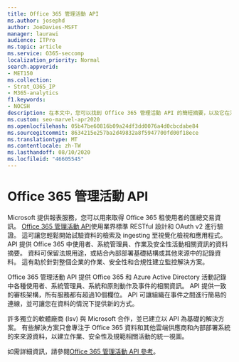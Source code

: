 ```yaml
---
title: Office 365 管理活動 API
ms.author: josephd
author: JoeDavies-MSFT
manager: laurawi
audience: ITPro
ms.topic: article
ms.service: O365-seccomp
localization_priority: Normal
search.appverid:
- MET150
ms.collection:
- Strat_O365_IP
- M365-analytics
f1.keywords:
- NOCSH
description: 在本文中，您可以找到 Office 365 管理活動 API 的簡短摘要，以及它在活動記錄檔中提供的資訊。
ms.custom: seo-marvel-apr2020
ms.openlocfilehash: 05b47be60816b09a24df3dd0076a4d0cbcdabe84
ms.sourcegitcommit: 8634215e257ba2d49832a8f5947700fd00f18ece
ms.translationtype: MT
ms.contentlocale: zh-TW
ms.lasthandoff: 08/10/2020
ms.locfileid: "46605545"
---
```

# <a name="office-365-management-activity-api"></a>Office 365 管理活動 API

Microsoft 提供報表服務，您可以用來取得 Office 365 租使用者的匯總交易資訊。 [Office 365 管理活動 API](https://docs.microsoft.com/office/office-365-management-api/office-365-management-apis-overview#office-365-management-activity-api)使用業界標準 RESTful 設計和 OAuth v2 進行驗證。 這可讓您輕鬆開始試驗資料的檢索及 ingesting 至視覺化檢視和應用程式。 API 提供 Office 365 中使用者、系統管理員、作業及安全性活動相關資訊的資料摘要。 資料可保留法規用途，或結合內部部署基礎結構或其他來源中的記錄資料。 這有助於針對整個企業的作業、安全性和合規性建立監控解決方案。

Office 365 管理活動 API 提供 Office 365 和 Azure Active Directory 活動記錄中各種使用者、系統管理員、系統和原則動作及事件的相關資訊。 API 提供一致的審核架構，所有服務都有超過10個欄位。 API 可讓組織在事件之間進行簡易的連線，並可讓您在資料的情況下提供新的方式。

許多獨立的軟體廠商 (Isv) 與 Microsoft 合作，並已建立以 API 為基礎的解決方案。 有些解決方案只會專注于 Office 365 資料和其他雲端供應商和內部部署系統的來來源資料，以建立作業、安全性及規範相關活動的統一視圖。 

如需詳細資訊，請參閱[Office 365 管理活動 API 參考](https://docs.microsoft.com/office/office-365-management-api/office-365-management-activity-api-reference)。
